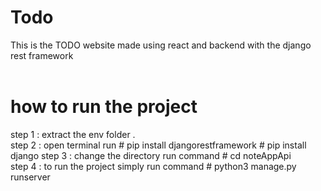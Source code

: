 # Todo
This is the TODO website made using react and backend with the django rest framework<br><br>

# how to run the project <br>
step 1 : extract the env folder .<br>
step 2 : open terminal run # pip install djangorestframework
                           # pip install django 
step 3 : change the directory run command # cd noteAppApi<br>
step 4 : to run the project simply run command # python3 manage.py runserver<br>

